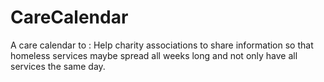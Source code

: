 # CareCalendar
A care calendar to : Help charity associations to share information so that homeless services maybe spread all weeks long and not only have all services the same day.
